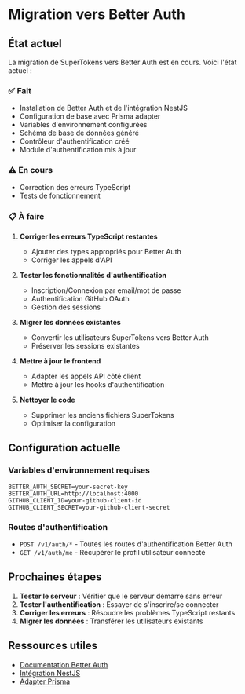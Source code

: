 # Migration vers Better Auth

## État actuel

La migration de SuperTokens vers Better Auth est en cours. Voici l'état actuel :

### ✅ Fait
- Installation de Better Auth et de l'intégration NestJS
- Configuration de base avec Prisma adapter
- Variables d'environnement configurées
- Schéma de base de données généré
- Contrôleur d'authentification créé
- Module d'authentification mis à jour

### ⚠️ En cours
- Correction des erreurs TypeScript
- Tests de fonctionnement

### 📋 À faire
1. **Corriger les erreurs TypeScript restantes**
   - Ajouter des types appropriés pour Better Auth
   - Corriger les appels d'API

2. **Tester les fonctionnalités d'authentification**
   - Inscription/Connexion par email/mot de passe
   - Authentification GitHub OAuth
   - Gestion des sessions

3. **Migrer les données existantes**
   - Convertir les utilisateurs SuperTokens vers Better Auth
   - Préserver les sessions existantes

4. **Mettre à jour le frontend**
   - Adapter les appels API côté client
   - Mettre à jour les hooks d'authentification

5. **Nettoyer le code**
   - Supprimer les anciens fichiers SuperTokens
   - Optimiser la configuration

## Configuration actuelle

### Variables d'environnement requises
```env
BETTER_AUTH_SECRET=your-secret-key
BETTER_AUTH_URL=http://localhost:4000
GITHUB_CLIENT_ID=your-github-client-id
GITHUB_CLIENT_SECRET=your-github-client-secret
```

### Routes d'authentification
- `POST /v1/auth/*` - Toutes les routes d'authentification Better Auth
- `GET /v1/auth/me` - Récupérer le profil utilisateur connecté

## Prochaines étapes

1. **Tester le serveur** : Vérifier que le serveur démarre sans erreur
2. **Tester l'authentification** : Essayer de s'inscrire/se connecter
3. **Corriger les erreurs** : Résoudre les problèmes TypeScript restants
4. **Migrer les données** : Transférer les utilisateurs existants

## Ressources utiles

- [Documentation Better Auth](https://www.better-auth.com/docs)
- [Intégration NestJS](https://www.better-auth.com/docs/integrations/nestjs)
- [Adapter Prisma](https://www.better-auth.com/docs/concepts/database) 